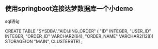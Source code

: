 使用springboot连接达梦数据库一个小demo
--
sql语句

CREATE TABLE "SYSDBA"."AIDIJING_ORDER"
(
"ID" INTEGER,
"USER_ID" INTEGER,
"ORDER_ID" VARCHAR2(64),
"ORDER_NAME" VARCHAR2(128)) STORAGE(ON "MAIN", CLUSTERBTR) ;

